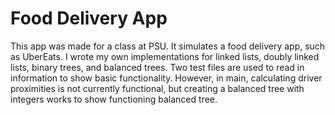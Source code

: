 # Food Delivery App

This app was made for a class at PSU. It simulates a food delivery app, such as UberEats. I wrote my own implementations for linked lists, doubly linked lists, binary trees, and balanced trees. Two test files are used to read in information to show basic functionality. However, in main, calculating driver proximities is not currently functional, but creating a balanced tree with integers works to show functioning balanced tree.
